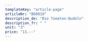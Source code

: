 ```yaml
---
templateKey: "article-page"
articleNr: "B60010"
description_de: "Bio Tomaten-Nudeln"
description_fr: " "
unit: "3"
price: "11.--"
---
```

